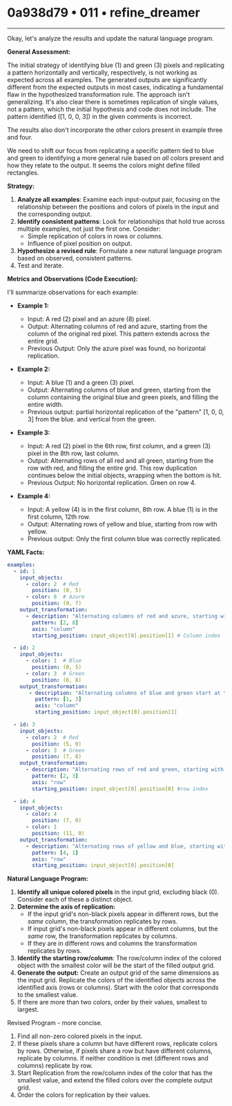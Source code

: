 # 0a938d79 • 011 • refine_dreamer

---
Okay, let's analyze the results and update the natural language program.

**General Assessment:**

The initial strategy of identifying blue (1) and green (3) pixels and replicating a pattern horizontally and vertically, respectively, is not working as expected across all examples. The generated outputs are significantly different from the expected outputs in most cases, indicating a fundamental flaw in the hypothesized transformation rule. The approach isn't generalizing. It's also clear there is sometimes replication of single values, not a pattern, which the initial hypothesis and code does not include. The pattern identified ([1, 0, 0, 3]) in the given comments is incorrect.

The results also don't incorporate the other colors present in example three and four.

We need to shift our focus from replicating a specific pattern tied to blue and green to identifying a more general rule based on *all* colors present and how they relate to the output. It seems the colors might define filled rectangles.

**Strategy:**
1.  **Analyze all examples**: Examine each input-output pair, focusing on the relationship between the positions and colors of pixels in the input and the corresponding output.
2.  **Identify consistent patterns**: Look for relationships that hold true across multiple examples, not just the first one. Consider:
    *   Simple replication of colors in rows or columns.
    *   Influence of pixel position on output.
3.  **Hypothesize a revised rule**: Formulate a new natural language program based on observed, consistent patterns.
4. Test and iterate.

**Metrics and Observations (Code Execution):**

I'll summarize observations for each example:

*   **Example 1:**
    *   Input: A red (2) pixel and an azure (8) pixel.
    *   Output: Alternating columns of red and azure, starting from the column of the original red pixel. This pattern extends across the entire grid.
    *   Previous Output: Only the azure pixel was found, no horizontal replication.

*   **Example 2:**
    *   Input: A blue (1) and a green (3) pixel.
    *   Output: Alternating columns of blue and green, starting from the column containing the original blue and green pixels, and filling the entire width.
    *  Previous output: partial horizontal replication of the "pattern" [1, 0, 0, 3] from the blue. and vertical from the green.

*   **Example 3:**
    *   Input: A red (2) pixel in the 6th row, first column, and a green (3) pixel in the 8th row, last column.
    *   Output: Alternating rows of all red and all green, starting from the row with red, and filling the entire grid. This row duplication continues below the initial objects, wrapping when the bottom is hit.
    *  Previous Output: No horizontal replication. Green on row 4.

*   **Example 4:**
    *  Input: A yellow (4) is in the first column, 8th row. A blue (1) is in the first column, 12th row.
    *  Output: Alternating rows of yellow and blue, starting from row with yellow.
    *  Previous output: Only the first column blue was correctly replicated.

**YAML Facts:**

```yaml
examples:
  - id: 1
    input_objects:
      - color: 2  # Red
        position: (0, 5)
      - color: 8  # Azure
        position: (9, 7)
    output_transformation:
      - description: "Alternating columns of red and azure, starting with red at the column of original red pixel, filling the entire output grid."
        pattern: [2, 8]
        axis: "column"
        starting_position: input_object[0].position[1] # Column index

  - id: 2
    input_objects:
      - color: 1  # Blue
        position: (0, 5)
      - color: 3  # Green
        position: (6, 8)
    output_transformation:
       - description: "Alternating columns of blue and green start at the column of the blue pixel and fill the entire output grid."
         pattern: [1, 3]
         axis: "column"
         starting_position: input_object[0].position[1]

  - id: 3
    input_objects:
      - color: 2  # Red
        position: (5, 0)
      - color: 3  # Green
        position: (7, 8)
    output_transformation:
      - description: "Alternating rows of red and green, starting with red at the row of original red pixel, filling the entire grid."
        pattern: [2, 3]
        axis: "row"
        starting_position: input_object[0].position[0] #row index

  - id: 4
    input_objects:
      - color: 4
        position: (7, 0)
      - color: 1
        position: (11, 0)
    output_transformation:
      - description: "Alternating rows of yellow and blue, starting with yellow at the row of original yellow pixel, filling the entire grid."
        pattern: [4, 1]
        axis: "row"
        starting_position: input_object[0].position[0]
```

**Natural Language Program:**

1.  **Identify all unique colored pixels** in the input grid, excluding black (0). Consider each of these a distinct object.
2.  **Determine the axis of replication:**
    *   If the input grid's non-black pixels appear in different rows, but the *same* column, the transformation replicates by rows.
    *   If input grid's non-black pixels appear in different columns, but the *same* row, the transformation replicates by columns.
    * If they are in different rows and columns the transformation replicates by rows.
3.  **Identify the starting row/column**: The row/column index of the colored object with the smallest color will be the start of the filled output grid.
4.  **Generate the output:** Create an output grid of the same dimensions as the input grid.  Replicate the colors of the identified objects across the identified axis (rows or columns).  Start with the color that corresponds to the smallest value.
5. If there are more than two colors, order by their values, smallest to largest.

Revised Program - more concise.

1. Find all non-zero colored pixels in the input.
2. If these pixels share a column but have different rows, replicate colors by rows. Otherwise, if pixels share a row but have different columns, replicate by columns. If neither condition is met (different rows and columns) replicate by row.
3. Start Replication from the row/column index of the color that has the smallest value, and extend the filled colors over the complete output grid.
4. Order the colors for replication by their values.

